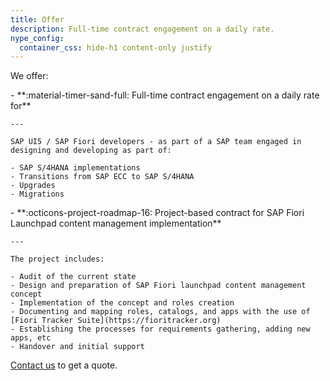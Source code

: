 ```yaml
---
title: Offer
description: Full-time contract engagement on a daily rate.
nype_config:
  container_css: hide-h1 content-only justify
---
```


We offer:

<div class="grid cards" markdown>
-   **:material-timer-sand-full: Full-time contract engagement on a daily rate for**
  
    ---
  
    SAP UI5 / SAP Fiori developers - as part of a SAP team engaged in designing and developing as part of:
 
    - SAP S/4HANA implementations
    - Transitions from SAP ECC to SAP S/4HANA
    - Upgrades
    - Migrations
</div>


<div class="grid cards" markdown>
-   **:octicons-project-roadmap-16: Project-based contract for SAP Fiori Launchpad content management implementation**

    ---
    
    The project includes:

    - Audit of the current state
    - Design and preparation of SAP Fiori launchpad content management concept
    - Implementation of the concept and roles creation 
    - Documenting and mapping roles, catalogs, and apps with the use of [Fiori Tracker Suite](https://fioritracker.org)
    - Establishing the processes for requirements gathering, adding new apps, etc
    - Handover and initial support
</div>

[Contact us](contact.md) to get a quote.

